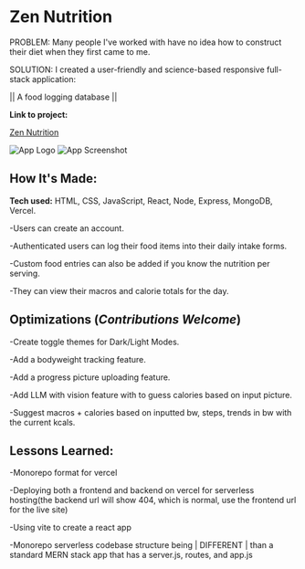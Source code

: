 # Zen Nutrition

PROBLEM: Many people I've worked with have no idea how to construct their diet when they first came to me.



SOLUTION: I created a user-friendly and science-based responsive full-stack application:

|| A food logging database ||

**Link to project:**

[Zen Nutrition](<LIVE VERSION URL>)

![App Logo](<DRIVE LOGO>) ![App Screenshot](<DRIVE SCREENSHOT>)

## How It's Made:

**Tech used:** HTML, CSS, JavaScript, React, Node, Express, MongoDB, Vercel.

-Users can create an account.

-Authenticated users can log their food items into their daily intake forms.

-Custom food entries can also be added if you know the nutrition per serving.

-They can view their macros and calorie totals for the day.


## Optimizations (*Contributions Welcome*)

-Create toggle themes for Dark/Light Modes.

-Add a bodyweight tracking feature.

-Add a progress picture uploading feature.

-Add LLM with vision feature with to guess calories based on input picture.

-Suggest macros + calories based on inputted bw, steps, trends in bw with the current kcals.

## Lessons Learned:

-Monorepo format for vercel

-Deploying both a frontend and backend on vercel for serverless hosting(the backend url will show 404, which is normal, use the frontend url for the live site)

-Using vite to create a react app

-Monorepo serverless codebase structure being | DIFFERENT | than a standard MERN stack app that has a server.js, routes, and app.js